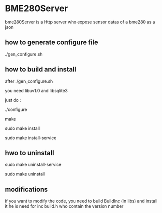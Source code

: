  # BME280Server
 
 bme280Server is a Http server who expose sensor datas of a bme280 as a json
 
 ## how to generate configure file
 
 ./gen_configure.sh
 
 ## how to build and install
 
 after ./gen_configure.sh

 you need libuv1.0 and libsqlite3

 just do :

 ./configure
 
 make
 
 sudo make install
 
 sudo make install-service
 
 ## hwo to uninstall
 
 sudo make uninstall-service
 
 sudo make uninstall
 
 
 ## modifications
 
 if you want to modify the code, you need to build BuildInc (in libs) and install it
 he is need for inc build.h who contain the version number
 
